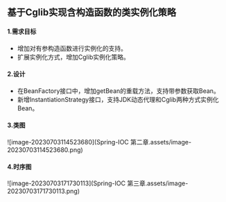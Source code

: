 ## 基于Cglib实现含构造函数的类实例化策略

#### 1.需求目标

- 增加对有参构造函数进行实例化的支持。
- 扩展实例化方式，增加Cglib实例化策略。

#### 2.设计

- 在BeanFactory接口中，增加getBean的重载方法，支持带参数获取Bean。
- 新增InstantiationStrategy接口，支持JDK动态代理和Cglib两种方式实例化Bean。

#### 3.类图

![image-20230703114523680](Spring-IOC 第二章.assets/image-20230703114523680.png)

#### 4.时序图

![image-20230703171730113](Spring-IOC 第三章.assets/image-20230703171730113.png)

